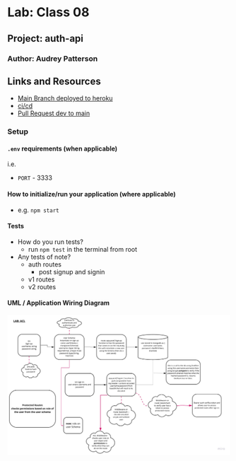 # Lab: Class 08

## Project: auth-api

### Author: Audrey Patterson

## Links and Resources

- [Main Branch deployed to heroku](https://audrey-auth-api.herokuapp.com/)
- [ci/cd](https://github.com/arpatterson31/auth-api/actions)
- [Pull Request dev to main](https://github.com/arpatterson31/auth-api/pull/1)

### Setup

#### `.env` requirements (when applicable)

i.e.

- `PORT` - 3333

#### How to initialize/run your application (where applicable)

- e.g. `npm start`

#### Tests

- How do you run tests?
  - run `npm test` in the terminal from root
- Any tests of note?
  - auth routes
    - post signup and signin
  - v1 routes
  - v2 routes

#### UML / Application Wiring Diagram

![Lab 08 UML](assets/lab08-uml.jpg)
